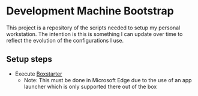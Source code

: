 # Development Machine Bootstrap

This project is a repository of the scripts needed to setup my personal workstation. The intention is this is something I can update over time to reflect the evolution of the configurations I use.

## Setup steps

* Execute [Boxstarter](https://boxstarter.org/package/url?https://raw.githubusercontent.com/janssenjones/dev-bootstrap/main/boxstarter.ps1)
    * Note: This must be done in Microsoft Edge due to the use of an app launcher which is only supported there out of the box
